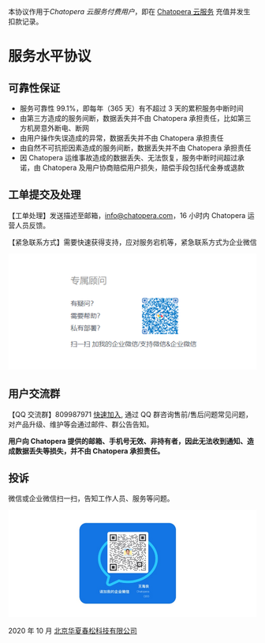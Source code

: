 本协议作用于*Chatopera 云服务付费用户*，即在 [Chatopera 云服务](https://bot.cskefu.com) 充值并发生扣款记录。

# 服务水平协议

## 可靠性保证

- 服务可靠性 99.1%，即每年（365 天）有不超过 3 天的累积服务中断时间
- 由第三方造成的服务间断，数据丢失并不由 Chatopera 承担责任，比如第三方机房意外断电、断网
- 由用户操作失误造成的异常，数据丢失并不由 Chatopera 承担责任
- 由自然不可抗拒因素造成的服务间断，数据丢失并不由 Chatopera 承担责任
- 因 Chatopera 运维事故造成的数据丢失、无法恢复，服务中断时间超过承诺，由 Chatopera 及用户协商赔偿用户损失，赔偿手段包括代金券或退款

## 工单提交及处理

【工单处理】发送描述至邮箱，info@chatopera.com，16 小时内 Chatopera 运营人员反馈。

【紧急联系方式】需要快速获得支持，应对服务宕机等，紧急联系方式为企业微信

![](../../images/products/platform/image-044.png)

## 用户交流群

【QQ 交流群】809987971 [快速加入](https://jq.qq.com/?_wv=1027&k=5JpEvBZ), 通过 QQ 群咨询售前/售后问题常见问题，对产品升级、维护等会通过邮件、群公告告知。

**用户向 Chatopera 提供的邮箱、手机号无效、非持有者，因此无法收到通知、造成数据丢失等损失，并不由 Chatopera 承担责任。**

## 投诉

微信或企业微信扫一扫，告知工作人员、服务等问题。

![](../../images/products/platform/complaint.jpg)

2020 年 10 月 [北京华夏春松科技有限公司](https://www.cskefu.com/)
